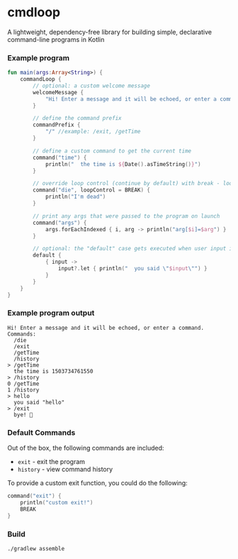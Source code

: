 # cmdloop

A lightweight, dependency-free library for building simple, declarative command-line programs in Kotlin

### Example program

```kotlin
fun main(args:Array<String>) {
    commandLoop {
        // optional: a custom welcome message
        welcomeMessage {
            "Hi! Enter a message and it will be echoed, or enter a command."
        }

        // define the command prefix
        commandPrefix {
            "/" //example: /exit, /getTime
        }

        // define a custom command to get the current time
        command("time") {
            println("  the time is ${Date().asTimeString()}")
        }

        // override loop control (continue by default) with break - loop will exit
        command("die", loopControl = BREAK) {
            println("I'm dead")
        }

        // print any args that were passed to the program on launch
        command("args") {
            args.forEachIndexed { i, arg -> println("arg[$i]=$arg") }
        }

        // optional: the "default" case gets executed when user input is not a command
        default {
            { input ->
                input?.let { println("  you said \"$input\"") }
            }
        }
    }
}
```

### Example program output

```
Hi! Enter a message and it will be echoed, or enter a command. Commands:
  /die
  /exit
  /getTime
  /history
> /getTime
  the time is 1503734761550
> /history
0 /getTime
1 /history
> hello
  you said "hello"
> /exit
  bye! 👋
```

### Default Commands

Out of the box, the following commands are included:
- `exit` - exit the program
- `history` - view command history

To provide a custom exit function, you could do the following:

```kotlin
command("exit") {
    println("custom exit!")
    BREAK
}
```

### Build
`./gradlew assemble` 